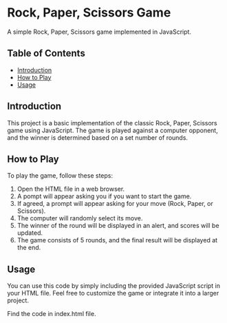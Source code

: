 # Rock, Paper, Scissors Game

A simple Rock, Paper, Scissors game implemented in JavaScript.

## Table of Contents

- [Introduction](#introduction)
- [How to Play](#how-to-play)
- [Usage](#usage)

## Introduction

This project is a basic implementation of the classic Rock, Paper, Scissors game using JavaScript. The game is played against a computer opponent, and the winner is determined based on a set number of rounds.

## How to Play

To play the game, follow these steps:

1. Open the HTML file in a web browser.
2. A pompt will appear asking you if you want to start the game.
2. If agreed, a prompt will appear asking for your move (Rock, Paper, or Scissors).
3. The computer will randomly select its move.
4. The winner of the round will be displayed in an alert, and scores will be updated.
5. The game consists of 5 rounds, and the final result will be displayed at the end.

## Usage

You can use this code by simply including the provided JavaScript script in your HTML file. Feel free to customize the game or integrate it into a larger project.

Find the code in index.html file.